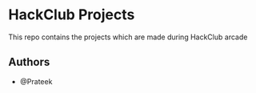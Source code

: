 # HackClub Projects

This repo contains the projects which are made during HackClub arcade


## Authors

- @Prateek

